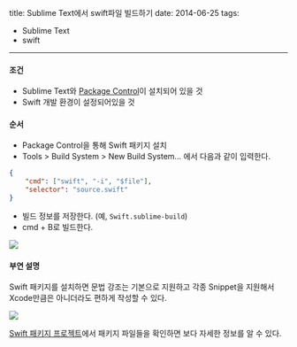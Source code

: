title: Sublime Text에서 swift파일 빌드하기 
date: 2014-06-25
tags:
- Sublime Text
- swift
---

#### 조건
- Sublime Text와 [Package Control](https://sublime.wbond.net/installation)이 설치되어 있을 것
- Swift 개발 환경이 설정되어있을 것

#### 순서
- Package Control을 통해 Swift 패키지 설치
- Tools > Build System > New Build System... 에서 다음과 같이 입력한다.

```json
{
    "cmd": ["swift", "-i", "$file"],
    "selector": "source.swift"
}
```

- 빌드 정보를 저장한다. (예, `Swift.sublime-build`)
- cmd + B로 빌드한다.

![](/blog/images/build-swift-file-on-sublime-text/swift-sublime-build.png)

#### 부연 설명
Swift 패키지를 설치하면 문법 강조는 기본으로 지원하고 각종 Snippet을 지원해서 Xcode만큼은 아니더라도 편하게 작성할 수 있다.

![](/blog/images/build-swift-file-on-sublime-text/swift-sublime-snippet.png)

[Swift 패키지 프로젝트](https://github.com/quiqueg/Swift-Sublime-Package)에서 패키지 파일들을 확인하면 보다 자세한 정보를 알 수 있다.